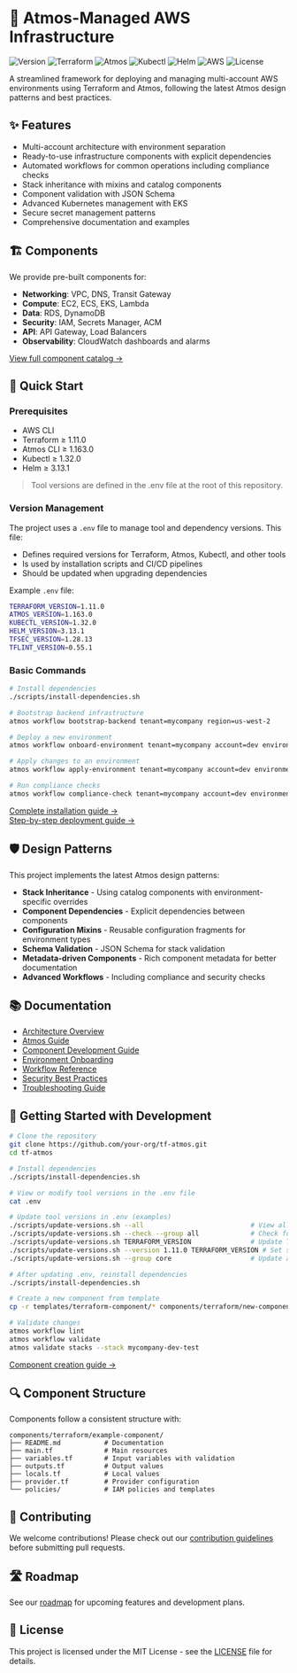 # 🚀 Atmos-Managed AWS Infrastructure

![Version](https://img.shields.io/badge/version-1.1.0-blue.svg)
![Terraform](https://img.shields.io/badge/terraform-%3E%3D1.11.0-623CE4.svg)
![Atmos](https://img.shields.io/badge/atmos-%3E%3D1.163.0-16A394.svg)
![Kubectl](https://img.shields.io/badge/kubectl-%3E%3D1.32.0-326CE5.svg)
![Helm](https://img.shields.io/badge/helm-%3E%3D3.13.1-0F1689.svg)
![AWS](https://img.shields.io/badge/AWS-%23FF9900.svg?style=flat&logo=amazon-aws&logoColor=white)
![License](https://img.shields.io/badge/license-MIT-green.svg)

A streamlined framework for deploying and managing multi-account AWS environments using Terraform and Atmos, following the latest Atmos design patterns and best practices.

## ✨ Features

- Multi-account architecture with environment separation
- Ready-to-use infrastructure components with explicit dependencies
- Automated workflows for common operations including compliance checks
- Stack inheritance with mixins and catalog components
- Component validation with JSON Schema
- Advanced Kubernetes management with EKS
- Secure secret management patterns
- Comprehensive documentation and examples

## 🏗️ Components

We provide pre-built components for:

- **Networking**: VPC, DNS, Transit Gateway
- **Compute**: EC2, ECS, EKS, Lambda
- **Data**: RDS, DynamoDB
- **Security**: IAM, Secrets Manager, ACM
- **API**: API Gateway, Load Balancers
- **Observability**: CloudWatch dashboards and alarms

[View full component catalog →](docs/terraform-component-catalog.md)

## 🚦 Quick Start

### Prerequisites

- AWS CLI
- Terraform ≥ 1.11.0
- Atmos CLI ≥ 1.163.0
- Kubectl ≥ 1.32.0
- Helm ≥ 3.13.1

> Tool versions are defined in the .env file at the root of this repository.

### Version Management

The project uses a `.env` file to manage tool and dependency versions. This file:
- Defines required versions for Terraform, Atmos, Kubectl, and other tools
- Is used by installation scripts and CI/CD pipelines
- Should be updated when upgrading dependencies

Example `.env` file:
```bash
TERRAFORM_VERSION=1.11.0
ATMOS_VERSION=1.163.0
KUBECTL_VERSION=1.32.0
HELM_VERSION=3.13.1
TFSEC_VERSION=1.28.13
TFLINT_VERSION=0.55.1
```

### Basic Commands

```bash
# Install dependencies
./scripts/install-dependencies.sh

# Bootstrap backend infrastructure
atmos workflow bootstrap-backend tenant=mycompany region=us-west-2

# Deploy a new environment
atmos workflow onboard-environment tenant=mycompany account=dev environment=test vpc_cidr=10.1.0.0/16

# Apply changes to an environment
atmos workflow apply-environment tenant=mycompany account=dev environment=test

# Run compliance checks
atmos workflow compliance-check tenant=mycompany account=dev environment=test
```

[Complete installation guide →](docs/installation.md)  
[Step-by-step deployment guide →](docs/deployment.md)

## 🛡️ Design Patterns

This project implements the latest Atmos design patterns:

- **Stack Inheritance** - Using catalog components with environment-specific overrides
- **Component Dependencies** - Explicit dependencies between components
- **Configuration Mixins** - Reusable configuration fragments for environment types
- **Schema Validation** - JSON Schema for stack validation
- **Metadata-driven Components** - Rich component metadata for better documentation
- **Advanced Workflows** - Including compliance and security checks

## 📚 Documentation

- [Architecture Overview](docs/architecture.md)
- [Atmos Guide](docs/atmos-guide.md)
- [Component Development Guide](docs/terraform-development-guide.md)
- [Environment Onboarding](docs/environment-onboarding.md)
- [Workflow Reference](docs/workflows.md)
- [Security Best Practices](docs/security-best-practices-guide.md)
- [Troubleshooting Guide](docs/troubleshooting-guide.md)

## 🌱 Getting Started with Development

```bash
# Clone the repository
git clone https://github.com/your-org/tf-atmos.git
cd tf-atmos

# Install dependencies
./scripts/install-dependencies.sh

# View or modify tool versions in the .env file
cat .env

# Update tool versions in .env (examples)
./scripts/update-versions.sh --all                           # View all tools and their versions
./scripts/update-versions.sh --check --group all             # Check for updates for all tools
./scripts/update-versions.sh TERRAFORM_VERSION               # Update Terraform to latest
./scripts/update-versions.sh --version 1.11.0 TERRAFORM_VERSION # Set specific version
./scripts/update-versions.sh --group core                    # Update all core tools to latest

# After updating .env, reinstall dependencies
./scripts/install-dependencies.sh

# Create a new component from template
cp -r templates/terraform-component/* components/terraform/new-component/

# Validate changes
atmos workflow lint
atmos workflow validate
atmos validate stacks --stack mycompany-dev-test
```

[Component creation guide →](docs/terraform-component-creation-guide.md)

## 🔍 Component Structure

Components follow a consistent structure with:

```
components/terraform/example-component/
├── README.md           # Documentation
├── main.tf             # Main resources
├── variables.tf        # Input variables with validation
├── outputs.tf          # Output values
├── locals.tf           # Local values
├── provider.tf         # Provider configuration
└── policies/           # IAM policies and templates
```

## 🤝 Contributing

We welcome contributions! Please check out our [contribution guidelines](docs/CONTRIBUTING.md) before submitting pull requests.

## 🛣️ Roadmap

See our [roadmap](docs/project-roadmap.md) for upcoming features and development plans.

## 📄 License

This project is licensed under the MIT License - see the [LICENSE](LICENSE) file for details.